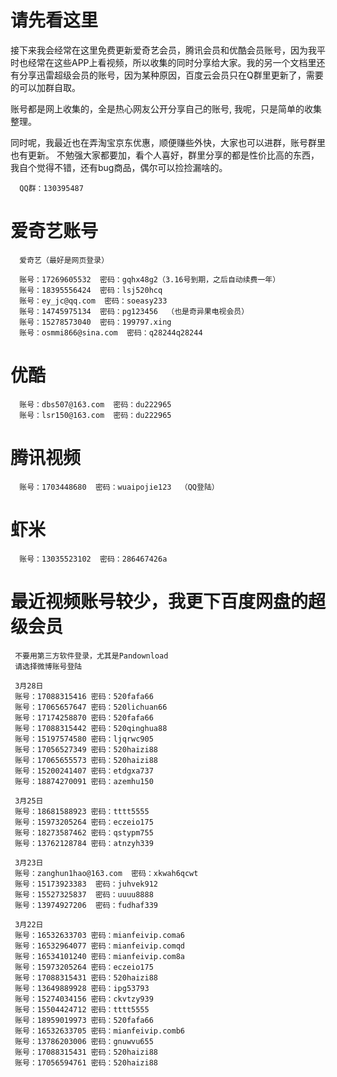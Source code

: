 # 请先看这里
接下来我会经常在这里免费更新爱奇艺会员，腾讯会员和优酷会员账号，因为我平时也经常在这些APP上看视频，所以收集的同时分享给大家。我的另一个文档里还有分享迅雷超级会员的账号，因为某种原因，百度云会员只在Q群里更新了，需要的可以加群自取。

账号都是网上收集的，全是热心网友公开分享自己的账号, 我呢，只是简单的收集整理。

同时呢，我最近也在弄淘宝京东优惠，顺便赚些外快，大家也可以进群，账号群里也有更新。
不勉强大家都要加，看个人喜好，群里分享的都是性价比高的东西，我自个觉得不错，还有bug商品，偶尔可以捡捡漏啥的。

      QQ群：130395487

# 爱奇艺账号
      爱奇艺（最好是网页登录）
      
      账号：17269605532  密码：gqhx48g2（3.16号到期，之后自动续费一年）
      账号：18395556424  密码：lsj520hcq
      账号：ey_jc@qq.com  密码：soeasy233
      账号：14745975134  密码：pg123456  （也是奇异果电视会员）
      账号：15278573040  密码：199797.xing
      账号：osmmi866@sina.com  密码：q28244q28244

# 优酷
      账号：dbs507@163.com  密码：du222965
      账号：lsr150@163.com  密码：du222965

# 腾讯视频
      账号：1703448680  密码：wuaipojie123  （QQ登陆）

# 虾米
      账号：13035523102  密码：286467426a
      
# 最近视频账号较少，我更下百度网盘的超级会员

     不要用第三方软件登录，尤其是Pandownload
     请选择微博账号登陆
     
     3月28日
     账号：17088315416 密码：520fafa66
     账号：17065657647 密码：520lichuan66
     账号：17174258870 密码：520fafa66
     账号：17088315442 密码：520qinghua88
     账号：15197574580 密码：ljqrwc905
     账号：17056527349 密码：520haizi88
     账号：17065655573 密码：520haizi88
     账号：15200241407 密码：etdgxa737
     账号：18874270091 密码：azemhu150
     
     3月25日
     账号：18681588923 密码：tttt5555
     账号：15973205264 密码：eczeio175
     账号：18273587462 密码：qstypm755
     账号：13762128784 密码：atnzyh339
     
     3月23日
     账号：zanghun1hao@163.com  密码：xkwah6qcwt
     账号：15173923383  密码：juhvek912
     账号：15527325837  密码：uuuu8888
     账号：13974927206  密码：fudhaf339

     3月22日
     账号：16532633703 密码：mianfeivip.coma6
     账号：16532964077 密码：mianfeivip.comqd
     账号：16534101240 密码：mianfeivip.com8a
     账号：15973205264 密码：eczeio175
     账号：17088315431 密码：520haizi88
     账号：13649889928 密码：ipg53793
     账号：15274034156 密码：ckvtzy939
     账号：15504424712 密码：tttt5555
     账号：18959019973 密码：520fafa66
     账号：16532633705 密码：mianfeivip.comb6
     账号：13786203006 密码：gnuwvu655
     账号：17088315431 密码：520haizi88
     账号：17056594761 密码：520haizi88
